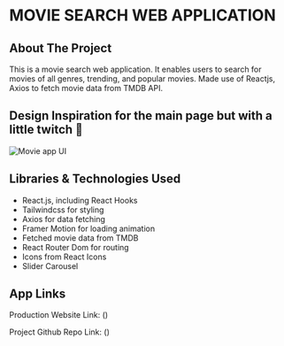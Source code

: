 # MOVIE SEARCH WEB APPLICATION

## About The Project 

This is a movie search web application. It enables users to search for movies of all genres, trending, and popular movies. Made use of Reactjs, Axios to fetch movie data from TMDB API.


## Design Inspiration for the main page but with a little twitch 🤭
![Movie app UI](design.png) 


## Libraries & Technologies Used

- React.js, including React Hooks
- Tailwindcss for styling
- Axios for data fetching
- Framer Motion for loading animation
- Fetched movie data from TMDB
- React Router Dom for routing
- Icons from React Icons
- Slider Carousel



## App Links 

Production Website Link: ()

Project Github Repo Link: ()
